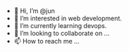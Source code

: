 - 👋 Hi, I’m @jun
- 👀 I’m interested in web development.
- 🌱 I’m currently learning devops.
- 💞️ I’m looking to collaborate on ...
- 📫 How to reach me ...

<!---
junarmando/junarmando is a ✨ special ✨ repository because its `README.md` (this file) appears on your GitHub profile.
You can click the Preview link to take a look at your changes.
--->
